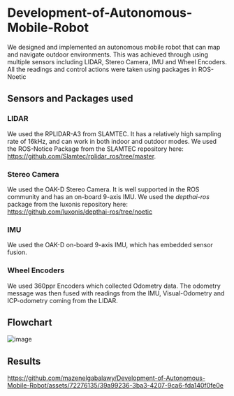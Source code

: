 # Development-of-Autonomous-Mobile-Robot

We designed and implemented an autonomous mobile robot that can map and navigate outdoor environments. This was achieved through using multiple sensors including LIDAR, Stereo Camera, IMU and Wheel Encoders. All the readings and control actions were taken using packages in ROS-Noetic

## Sensors and Packages used
### LIDAR
We used the RPLIDAR-A3 from SLAMTEC. It has a relatively high sampling rate of 16kHz, and can work in both indoor and outdoor modes. We used the ROS-Notice Package from the SLAMTEC repository here: https://github.com/Slamtec/rplidar_ros/tree/master.
### Stereo Camera
We used the OAK-D Stereo Camera. It is well supported in the ROS community and has an on-board 9-axis IMU. We used the *depthai-ros* package from the luxonis repository here: https://github.com/luxonis/depthai-ros/tree/noetic
### IMU
We used the OAK-D on-board 9-axis IMU, which has embedded sensor fusion.
### Wheel Encoders
We used 360ppr Encoders which collected Odometry data. The odometry message was then fused with readings from the IMU, Visual-Odometry and ICP-odometry coming from the LIDAR.

## Flowchart

![image](https://github.com/mazenelgabalawy/Development-of-Autonomous-Mobile-Robot/assets/72276135/62c71a6a-cba6-4341-aaf7-1048d6c984c1)


## Results


https://github.com/mazenelgabalawy/Development-of-Autonomous-Mobile-Robot/assets/72276135/39a99236-3ba3-4207-9ca6-fda140f0fe0e

